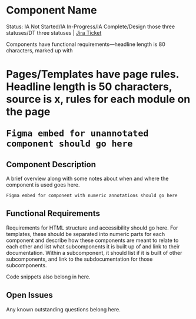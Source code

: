 # Component Name
Status: IA Not Started/IA In-Progress/IA Complete/Design those three statuses/DT three statuses | [Jira Ticket]()

Components have functional requirements—headline length is 80 characters, marked up with <h1> 
Pages/Templates have page rules. Headline length is 50 characters, source is x, rules for each module on the page

```Figma embed for unannotated component should go here```

## Component Description
A brief overview along with some notes about when and where the component is used goes here.

```Figma embed for component with numeric annotations should go here```

## Functional Requirements
Requirements for HTML structure and accessibility should go here. For templates, these should be separated into numeric parts for each component and describe how these components are meant to relate to each other and list what subcomponents it is built up of and link to their documentation. Within a subcomponent, it should list if it is built of other subcomponents, and link to the subdocumentation for those subcomponents.

Code snippets also belong in here.

## Open Issues
Any known outstanding questions belong here.
